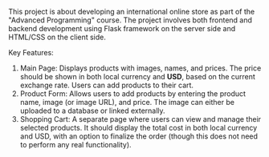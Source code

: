 This project is about developing an international online store as part of the "Advanced Programming" course.
The project involves both frontend and backend development using Flask framework on the server side and HTML/CSS on the client side.

Key Features:
1. Main Page: Displays products with images, names, and prices. The price should be shown in both local currency and **USD**, based on the current exchange rate. Users can add products to their cart.
2. Product Form: Allows users to add products by entering the product name, image (or image URL), and price. The image can either be uploaded to a database or linked externally.
3. Shopping Cart: A separate page where users can view and manage their selected products. It should display the total cost in both local currency and USD, with an option to finalize the order (though this does not need to perform any real functionality).
